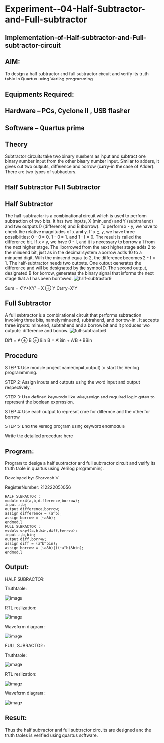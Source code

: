 # Experiment--04-Half-Subtractor-and-Full-subtractor
## Implementation-of-Half-subtractor-and-Full-subtractor-circuit
## AIM:
To design a half subtractor and full subtractor circuit and verify its truth table in Quartus using Verilog programming.

## Equipments Required:
## Hardware – PCs, Cyclone II , USB flasher
## Software – Quartus prime
## Theory
Subtractor circuits take two binary numbers as input and subtract one binary number input from the other binary number input. Similar to adders, it gives out two outputs, difference and borrow (carry-in the case of Adder). There are two types of subtractors.

## Half Subtractor Full Subtractor
## Half Subtractor
The half-subtractor is a combinational circuit which is used to perform subtraction of two bits. It has two inputs, X (minuend) and Y (subtrahend) and two outputs D (difference) and B (borrow). To perform x - y, we have to check the relative magnitudes of x and y. If x ;;, y, we have three possibilities: 0 - 0 = 0, 1 - 0 = 1, and 1 - I = 0. The result is called the difference bit. If x < y, we have 0 - I, and it is necessary to borrow a 1 from the next higher stage. The I borrowed from the next higher stage adds 2 to the minuend bit, just as in the decimal system a borrow adds 10 to a minuend digit. With the minuend equal to 2, the difference becomes 2 - I = 1. The half-subtractor needs two outputs. One output generates the difference and will be designated by the symbol D. The second output, designated B for borrow, generates the binary signal that informs the next stage that a I has been borrowed.
![half-subtractor9](https://user-images.githubusercontent.com/36288975/166112538-58c3bc7c-ee5d-4e6a-ac8d-8e8328efe27a.png)


Sum = X'Y+XY' = X ⊕ Y
Carry=X'Y

## Full Subtractor
A full subtractor is a combinational circuit that performs subtraction involving three bits, namely minuend, subtrahend, and borrow-in . It accepts three inputs: minuend, subtrahend and a borrow bit and it produces two outputs: difference and borrow. 
![full-subtractor6](https://user-images.githubusercontent.com/36288975/166112541-24c68359-3de8-4674-ae22-8272ffc385ed.png)


Diff = A ⊕ B ⊕ Bin B = A'Bin + A'B + BBin

## Procedure
STEP 1: Use module project name(input,output) to start the Verilog programmming.

STEP 2: Assign inputs and outputs using the word input and output respectively.

STEP 3: Use defined keywords like wire,assign and required logic gates to represent the boolean expression.

STEP 4: Use each output to represnt onre for differnce and the other for borrow.

STEP 5: End the verilog program using keyword endmodule


Write the detailed procedure here 


## Program:
Program to design a half subtractor and full subtractor circuit and verify its truth table in quartus using Verilog programming.

Developed by: Sharvesh V

RegisterNumber:  212222050056
```
HALF SUBRACTOR :
module ex4(a,b,difference,borrow);
input a,b;
output difference,borrow;
assign difference = (a^b);
assign borrow = (~a&b);
endmodul
FULL SUBRACTOR :
module exp4(a,b,bin,diff,borrow);
input a,b,bin;
output diff,borrow;
assign diff = (a^b^bin);
assign borrow = (~a&b)|((~a^b)&bin);
endmodul
```
## Output:

HALF SUBRACTOR:

Truthtable:

![image](https://github.com/sharvesh22007268/Experiment--03-Half-Subtractor-and-Full-subtractor/assets/143207601/b2279988-5bef-42bf-9e1c-c2d349370e53)

RTL realization:

![image](https://github.com/sharvesh22007268/Experiment--03-Half-Subtractor-and-Full-subtractor/assets/143207601/bf8c996d-a4e3-4899-b171-9ea779eb949c)

Waveform diagram :

![image](https://github.com/sharvesh22007268/Experiment--03-Half-Subtractor-and-Full-subtractor/assets/143207601/757b54f8-2952-41ac-b92f-e4b7c0d311b9)

FULL SUBRACTOR :

Truthtable:

![image](https://github.com/sharvesh22007268/Experiment--03-Half-Subtractor-and-Full-subtractor/assets/143207601/2041fd44-bc9e-4cd3-9dc5-5b71aa3b72f1)

RTL realization:

![image](https://github.com/sharvesh22007268/Experiment--03-Half-Subtractor-and-Full-subtractor/assets/143207601/d5247613-0fc8-4cd3-bf28-93de9afdd3f0)

Waveform diagram :

![image](https://github.com/sharvesh22007268/Experiment--03-Half-Subtractor-and-Full-subtractor/assets/143207601/abc5ab31-a49f-4c05-9f1e-f79ba5a7f46b)


## Result:
Thus the half subtractor and full subtractor circuits are designed and the truth tables is verified using quartus software.
